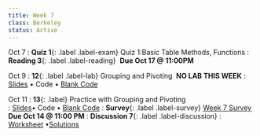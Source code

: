 ```yaml
---
title: Week 7 
class: Berkeley
status: Active
---
```


Oct 7
: **Quiz 1**{: .label .label-exam} Quiz 1:Basic Table Methods, Functions
: **Reading 3**{: .label .label-reading} &nbsp;**Due Oct 17 @ 11:00PM**


Oct 9
: **12**{: .label .label-lab} Grouping and Pivoting &nbsp;**NO LAB THIS WEEK**
: [Slides](https://docs.google.com/presentation/d/1GxmAmS0vXqTy9aUSq3sV2JmuVTWf1DQvhE0fWBXaRJ8/edit?usp=sharing) &#8226; Code &#8226; [Blank Code](https://datahub.berkeley.edu/hub/user-redirect/git-pull?repo=https%3A%2F%2Fgithub.com%2Fdata-6-berkeley%2Fmaterials-fa24&branch=main&urlpath=tree%2Fmaterials-fa24%2Flectures%2Flec12%2Flec12-blank.ipynb)


Oct 11
: **13**{: .label} Practice with Grouping and Pivoting  
  : [Slides](https://docs.google.com/presentation/d/1GxmAmS0vXqTy9aUSq3sV2JmuVTWf1DQvhE0fWBXaRJ8/edit?usp=sharing)&#8226; Code &#8226; [Blank Code](https://datahub.berkeley.edu/hub/user-redirect/git-pull?repo=https%3A%2F%2Fgithub.com%2Fdata-6-berkeley%2Fmaterials-fa24&branch=main&urlpath=tree%2Fmaterials-fa24%2Flectures%2Flec12%2Flec12-blank.ipynb)
: **Survey**{: .label .label-survey} [Week 7 Survey](https://forms.gle/8dyicXns9MURyACw5) &nbsp; **Due Oct 14 @ 11:00 PM**
: **Discussion 7**{: .label .label-discussion}
  : [Worksheet](https://drive.google.com/file/d/1Vkpt1mpY3_Aol21YAQGyiV7jMKVh5E6Q/view?usp=sharing) &#8226;[Solutions](https://drive.google.com/file/d/17VZLc1-rRrE3DwIWUmt0AIjRiioxOJ1W/view?usp=sharing)
